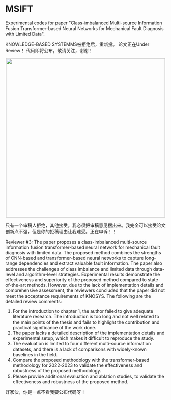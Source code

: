 # MSIFT
Experimental codes for paper "Class-imbalanced Multi-source Information Fusion Transformer-based Neural Networks for Mechanical Fault Diagnosis with Limited Data".

KNOWLEDGE-BASED SYSTEMMS被拒绝后，重新投。
论文正在Under Review！
代码即将公布，敬请关注，谢谢！


<div align=center>
<img src="https://github.com/Polimi-YuYue/MSIFT/blob/main/Framework.jpg" width="500px">
</div>

只有一个审稿人拒绝，其他接受。我必须把审稿意见摆出来。我完全可以接受论文创新点不强，但是你的拒稿理由让我难受。正在申诉！！

Reviewer #3: The paper proposes a class-imbalanced multi-source information fusion transformer-based neural network for mechanical fault diagnosis with limited data. The proposed method combines the strengths of CNN-based and transformer-based neural networks to capture long-range dependencies and extract valuable fault information. The paper also addresses the challenges of class imbalance and limited data through data-level and algorithm-level strategies. Experimental results demonstrate the effectiveness and superiority of the proposed method compared to state-of-the-art methods. However, due to the lack of implementation details and comprehensive assessment, the reviewers concluded that the paper did not meet the acceptance requirements of KNOSYS. The following are the detailed review comments:
1. For the introduction to chapter 1, the author failed to give adequate literature research. The introduction is too long and not well related to the main points of the thesis and fails to highlight the contribution and practical significance of the work done.
2. The paper lacks a detailed description of the implementation details and experimental setup, which makes it difficult to reproduce the study.
3. The evaluation is limited to four different multi-source information datasets, and there is a lack of comparisons with widely-known baselines in the field.
4. Compare the proposed methodology with the transformer-based methodology for 2022-2023 to validate the effectiveness and robustness of the proposed methodology.
5. Please provide additional evaluation and ablation studies, to validate the effectiveness and robustness of the proposed method.

好家伙，你是一点不看我要公布代码呀！
